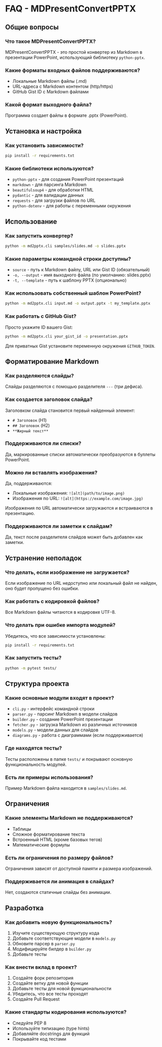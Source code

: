 # FAQ - MDPresentConvertPPTX

## Общие вопросы

### Что такое MDPresentConvertPPTX?
MDPresentConvertPPTX - это простой конвертер из Markdown в презентации PowerPoint, использующий библиотеку `python-pptx`.

### Какие форматы входных файлов поддерживаются?
- Локальные Markdown файлы (.md)
- URL-адреса с Markdown контентом (http/https)
- GitHub Gist ID с Markdown файлами

### Какой формат выходного файла?
Программа создает файлы в формате .pptx (PowerPoint).

## Установка и настройка

### Как установить зависимости?
```bash
pip install -r requirements.txt
```

### Какие библиотеки используются?
- `python-pptx` - для создания PowerPoint презентаций
- `markdown` - для парсинга Markdown
- `beautifulsoup4` - для обработки HTML
- `pydantic` - для валидации данных
- `requests` - для загрузки файлов по URL
- `python-dotenv` - для работы с переменными окружения

## Использование

### Как запустить конвертер?
```bash
python -m md2pptx.cli samples/slides.md -o slides.pptx
```

### Какие параметры командной строки доступны?
- `source` - путь к Markdown файлу, URL или Gist ID (обязательный)
- `-o, --output` - имя выходного файла (по умолчанию: slides.pptx)
- `-t, --template` - путь к шаблону PPTX (опционально)

### Как использовать собственный шаблон PowerPoint?
```bash
python -m md2pptx.cli input.md -o output.pptx -t my_template.pptx
```

### Как работать с GitHub Gist?
Просто укажите ID вашего Gist:
```bash
python -m md2pptx.cli your_gist_id -o presentation.pptx
```

Для приватных Gist установите переменную окружения `GITHUB_TOKEN`.

## Форматирование Markdown

### Как разделяются слайды?
Слайды разделяются с помощью разделителя `---` (три дефиса).

### Как создается заголовок слайда?
Заголовком слайда становится первый найденный элемент:
- `# Заголовок` (H1)
- `## Заголовок` (H2) 
- `**Жирный текст**`

### Поддерживаются ли списки?
Да, маркированные списки автоматически преобразуются в буллеты PowerPoint.

### Можно ли вставлять изображения?
Да, поддерживаются:
- Локальные изображения: `![alt](path/to/image.png)`
- Изображения по URL: `![alt](https://example.com/image.jpg)`

Изображения по URL автоматически загружаются и встраиваются в презентацию.

### Поддерживаются ли заметки к слайдам?
Да, текст после разделителя слайдов может быть добавлен как заметки.

## Устранение неполадок

### Что делать, если изображение не загружается?
Если изображение по URL недоступно или локальный файл не найден, оно будет пропущено без ошибки.

### Как работать с кодировкой файлов?
Все Markdown файлы читаются в кодировке UTF-8.

### Что делать при ошибке импорта модулей?
Убедитесь, что все зависимости установлены:
```bash
pip install -r requirements.txt
```

### Как запустить тесты?
```bash
python -m pytest tests/
```

## Структура проекта

### Какие основные модули входят в проект?
- `cli.py` - интерфейс командной строки
- `parser.py` - парсинг Markdown в модели слайдов
- `builder.py` - создание PowerPoint презентации
- `fetcher.py` - загрузка Markdown из различных источников
- `models.py` - модели данных для слайдов
- `diagrams.py` - работа с диаграммами (если поддерживается)

### Где находятся тесты?
Тесты расположены в папке `tests/` и покрывают основную функциональность модулей.

### Есть ли примеры использования?
Пример Markdown файла находится в `samples/slides.md`.

## Ограничения

### Какие элементы Markdown не поддерживаются?
- Таблицы
- Сложное форматирование текста
- Встроенный HTML (кроме базовых тегов)
- Математические формулы

### Есть ли ограничения по размеру файлов?
Ограничения зависят от доступной памяти и размера изображений.

### Поддерживается ли анимация в слайдах?
Нет, создаются статичные слайды без анимации.

## Разработка

### Как добавить новую функциональность?
1. Изучите существующую структуру кода
2. Добавьте соответствующие модели в `models.py`
3. Обновите парсер в `parser.py`
4. Модифицируйте билдер в `builder.py`
5. Добавьте тесты

### Как внести вклад в проект?
1. Создайте форк репозитория
2. Создайте ветку для новой функции
3. Добавьте тесты для новой функциональности
4. Убедитесь, что все тесты проходят
5. Создайте Pull Request

### Какие стандарты кодирования используются?
- Следуйте PEP 8
- Используйте типизацию (type hints)
- Добавляйте docstrings для функций
- Покрывайте код тестами